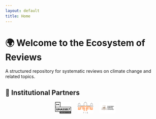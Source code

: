 ```yaml
---
layout: default
title: Home
---
```


# 🌍 Welcome to the Ecosystem of Reviews  

A structured repository for systematic reviews on climate change and related topics.

## 🌟 Institutional Partners  

<div style="display: flex; justify-content: center; gap: 20px;">
  <img src="/assets/images/uhasselt.png" width="50">
  <img src="/assets/images/pik.png" width="50">
  <img src="/assets/images/AUN.png" width="50">
</div>
